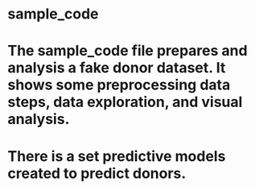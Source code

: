 # sample_code

# The sample_code file prepares and analysis a fake donor dataset. It shows some preprocessing data steps, data exploration, and visual analysis. 
# There is a set predictive models created to predict donors.
